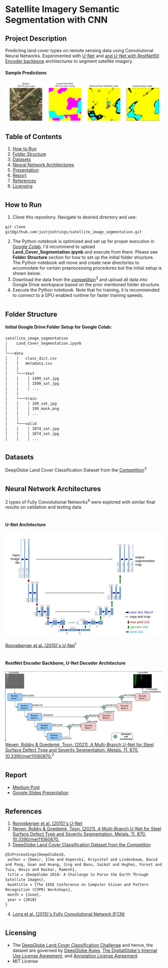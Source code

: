 # Satellite Imagery Semantic Segmentation with CNN
## Project Description
Predicting land cover types on remote sensing data using Convolutional Neural Networks. Experimented with [U-Net](#unet) and [and U-Net with RestNet50 Encoder backbone](#resnet_unet) architectures to segment satellite imagery.

#### Sample Predictions
![Sample Prediction Masks](https://github.com/justjoshtings/satellite_image_segmentation/blob/main/results/sample_images/ResNet50_Val/Sample_1.png?raw=true)
## Table of Contents
1. [How to Run](#instructions)
2. [Folder Structure](#structure)
3. [Datasets](#datasets)
4. [Neural Network Architectures](#architectures)
5. [Presentation](#presentation)
6. [Report](#report)
7. [References](#references)
8. [Licensing](#license)

# <a name="instructions"></a>
## How to Run

1. Clone this repository. Navigate to desired directory and use:
```
git clone git@github.com:justjoshtings/satellite_image_segmentation.git
```
2. The Python notebook is optimized and set up for proper execution in [Google Colab](https://colab.research.google.com/). I'd recommend to upload **Land_Cover_Segmentation.ipynb** and execute from there. Please see **Folder Structure** section for how to set up the initial folder structure. The Python notebook will move and create new directories to accomodate for certain preprocessing procedures but the initial setup is shown below.
3. Download the data from the [competition](https://competitions.codalab.org/competitions/18468#learn_the_details-overview)<sup>3</sup> and upload all data into Google Drive workspace based on the prior mentioned folder structure.
4. Execute the Python notebook. Note that for training, it is recommended to connect to a GPU enabled runtime for faster training speeds.

# <a name="structure"></a>
## Folder Structure

#### Initial Google Drive Folder Setup for Google Colab:
```
satellite_image_segmentation
│    Land_Cover_Segmentation.ipynb
│
└───data
│    │   class_dict.csv
│    │   metadata.csv
│    │
│    └───test
│    │    │ 1499_sat.jpg
│    │    │ 1500_sat.jpg
│    │    │ ...
│    │
│    └───train
│    │    │ 199_sat.jpg
│    │    │ 199_mask.png
│    │    │ ...
│    │
│    └───valid
│    │    │ 1074_sat.jpg
│    │    │ 1074_sat.jpg
│    │    │ ...
```

# <a name="datasets"></a>
## Datasets

DeepGlobe Land Cover Classification Dataset from the [Competition](https://competitions.codalab.org/competitions/18468#learn_the_details-overview)<sup>3</sup>
# <a name="architectures"></a>
## Neural Network Architectures

2 types of Fully Convolutional Networks<sup>4</sup> were explored with similar final results on validation and testing data.

# <a name="unet"></a>
#### U-Net Architecture

![U-Net](https://github.com/justjoshtings/satellite_image_segmentation/blob/main/results/sample_images/u_net.png?raw=true)

[Ronneberger et al. (2015)'s U-Net](https://arxiv.org/abs/1505.04597)<sup>1</sup>

# <a name="resnet_unet"></a>
#### RestNet Encoder Backbone, U-Net Decoder Architecture

![ResNet Backbone U-Net](https://github.com/justjoshtings/satellite_image_segmentation/blob/main/results/sample_images/resnet_unet.png?raw=true)
[Neven, Robby & Goedemé, Toon. (2021). A Multi-Branch U-Net for Steel Surface Defect Type and Severity Segmentation. Metals. 11. 870. 10.3390/met11060870.](https://www.researchgate.net/figure/U-Net-model-18-with-ResNet-19-backbone_fig4_351911884)<sup>2</sup>

# <a name="report"></a>
## Report
* [Medium Post](https://medium.com/@joshting/satellite-imagery-segmentation-with-convolutional-neural-networks-f9254de3b907)
* [Google Slides Presentation](https://docs.google.com/presentation/d/1do4srMWjMOXvlc0xSFbd8XvPiHDAHshhWZRLiDItgmQ/edit?usp=sharing)

# <a name="references"></a>
## References
1. [Ronneberger et al. (2015)'s U-Net](https://arxiv.org/abs/1505.04597)
2. [Neven, Robby & Goedemé, Toon. (2021). A Multi-Branch U-Net for Steel Surface Defect Type and Severity Segmentation. Metals. 11. 870. 10.3390/met11060870.](https://www.researchgate.net/figure/U-Net-model-18-with-ResNet-19-backbone_fig4_351911884)
3. [DeepGlobe Land Cover Classification Dataset from the Competiton](https://competitions.codalab.org/competitions/18468#learn_the_details-overview)
```
@InProceedings{DeepGlobe18,
 author = {Demir, Ilke and Koperski, Krzysztof and Lindenbaum, David and Pang, Guan and Huang, Jing and Basu, Saikat and Hughes, Forest and Tuia, Devis and Raskar, Ramesh},
 title = {DeepGlobe 2018: A Challenge to Parse the Earth Through Satellite Images},
 booktitle = {The IEEE Conference on Computer Vision and Pattern Recognition (CVPR) Workshops},
 month = {June},
 year = {2018}
}
```
4. [Long et al. (2015)'s Fully Convolutional Network (FCN)](https://arxiv.org/abs/1411.4038)

# <a name="license"></a>
## Licensing
* The [DeepGlobe Land Cover Classification Challenge](https://competitions.codalab.org/competitions/18468) and hence, the dataset are governed by [DeepGlobe Rules](http://deepglobe.org/docs/DeepGlobe_Rules_3_2.pdf), [The DigitalGlobe's Internal Use License Agreement](http://deepglobe.org/docs/CVPR_InternalUseLicenseAgreement_07-11-18.pdf), and [Annotation License Agreement](http://deepglobe.org/docs/Annotation%20License%20Agreement.pdf).
* MIT License

